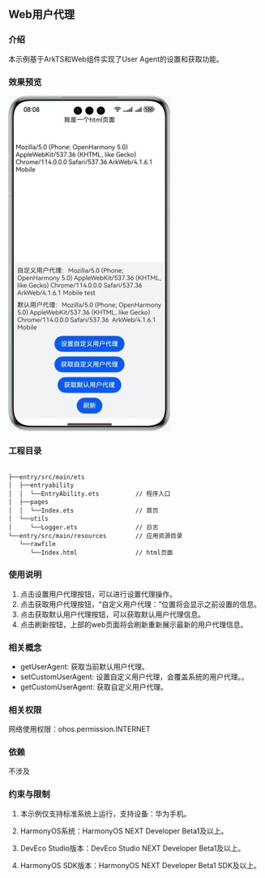 ## Web用户代理

### 介绍

本示例基于ArkTS和Web组件实现了User Agent的设置和获取功能。

### 效果预览
![](screenshots/devices/webuseragent.jpg)

### 工程目录
```

├──entry/src/main/ets                              
│  ├──entryability  
│  │  └──EntryAbility.ets          // 程序入口
│  ├──pages                                     
│  │  └──Index.ets                 // 首页
│  └──utils
│     └──Logger.ets                // 日志        
└──entry/src/main/resources        // 应用资源目录
   └──rawfile                     
      └──Index.html                // html页面
```

### 使用说明
1. 点击设置用户代理按钮，可以进行设置代理操作。
2. 点击获取用户代理按钮，“自定义用户代理：”位置将会显示之前设置的信息。
3. 点击获取默认用户代理按钮，可以获取默认用户代理信息。
4. 点击刷新按钮，上部的web页面将会刷新重新展示最新的用户代理信息。

### 相关概念
- getUserAgent: 获取当前默认用户代理。
- setCustomUserAgent: 设置自定义用户代理，会覆盖系统的用户代理。。
- getCustomUserAgent: 获取自定义用户代理。

### 相关权限

网络使用权限：ohos.permission.INTERNET

### 依赖

不涉及

### 约束与限制

1. 本示例仅支持标准系统上运行，支持设备：华为手机。

2. HarmonyOS系统：HarmonyOS NEXT Developer Beta1及以上。

3. DevEco Studio版本：DevEco Studio NEXT Developer Beta1及以上。

4. HarmonyOS SDK版本：HarmonyOS NEXT Developer Beta1 SDK及以上。